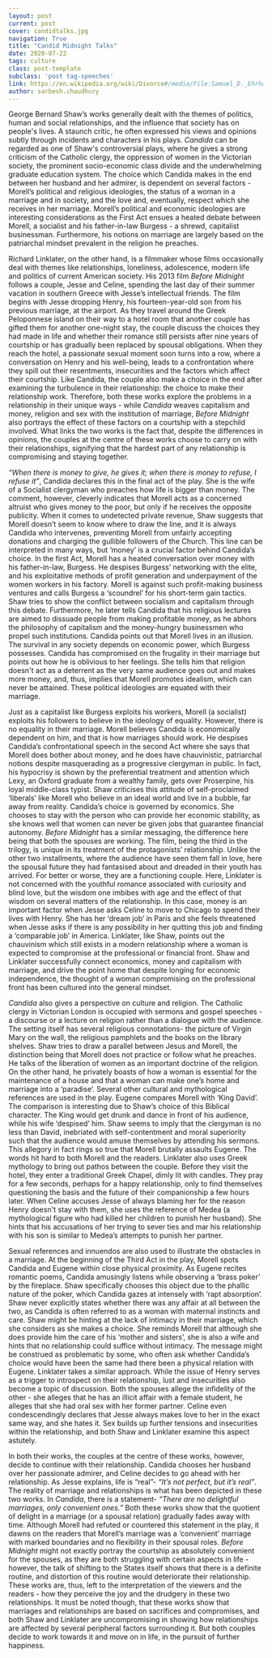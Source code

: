 ```yaml
---
layout: post
current: post
cover: candidtalks.jpg
navigation: True
title: "Candid Midnight Talks"
date: 2020-07-22
tags: culture
class: post-template
subclass: 'post tag-speeches'
link: https://en.wikipedia.org/wiki/Divorce#/media/File:Samuel_D._Ehrhart_-_An_International_High_Noon_Divorce_(1906).jpg
author: sarbesh.chaudhury
--- 
```

George Bernard Shaw’s works generally dealt with the themes of politics, human and social relationships, and the influence that society has on people's lives. A staunch critic, he often expressed his views and opinions subtly through incidents and characters in his plays. *Candida* can be regarded as one of Shaw's controversial plays, where he gives a strong criticism of the Catholic clergy, the oppression of women in the Victorian society, the prominent socio-economic class divide and the underwhelming graduate education system. The choice which Candida makes in the end between her husband and her admirer, is dependent on several factors - Morell’s political and religious ideologies, the status of a woman in a marriage and in society, and the love and, eventually, respect which she receives in her marriage. Morell’s political and economic ideologies are interesting considerations as the First Act ensues a heated debate between Morell, a socialist and his father-in-law Burgess - a shrewd, capitalist businessman. Furthermore, his notions on marriage are largely based on the patriarchal mindset prevalent in the religion he preaches.

Richard Linklater, on the other hand, is a filmmaker whose films occasionally deal with themes like relationships, loneliness, adolescence, modern life and politics of current American society. His 2013 film *Before Midnight* follows a couple, Jesse and Celine, spending the last day of their summer vacation in southern Greece with Jesse’s intellectual friends. The film begins with Jesse dropping Henry, his fourteen-year-old son from his previous marriage, at the airport. As they travel around the Greek Peloponnese island on their way to a hotel room that another couple has gifted them for another one-night stay, the couple discuss the choices they had made in life and whether their romance still persists after nine years of courtship or has gradually been replaced by spousal obligations. When they reach the hotel, a passionate sexual moment soon turns into a row, where a conversation on Henry and his well-being, leads to a confrontation where they spill out their resentments, insecurities and the factors which affect their courtship. Like Candida, the couple also make a choice in the end after examining the turbulence in their relationship: the choice to make their relationship work. Therefore, both these works explore the problems in a relationship in their unique ways - while *Candida* weaves capitalism and money, religion and sex with the institution of marriage, *Before Midnight* also portrays the effect of these factors on a courtship with a stepchild involved. What links the two works is the fact that, despite the differences in opinions, the couples at the centre of these works choose to carry on with their relationships, signifying that the hardest part of any relationship is compromising and staying together.

*“When there is money to give, he gives it; when there is money to refuse, I refuse it”*, Candida declares this in the final act of the play. She is the wife of a Socialist clergyman who preaches how life is bigger than money. The comment, however, cleverly indicates that Morell acts as a concerned altruist who gives money to the poor, but only if he receives the opposite publicity. When it comes to undetected private revenue, Shaw suggests that Morell doesn’t seem to know where to draw the line, and it is always Candida who intervenes, preventing Morell from unfairly accepting donations and charging the gullible followers of the Church. This line can be interpreted in many ways, but ‘money’ is a crucial factor behind Candida’s choice. In the first Act, Morell has a heated conversation over money with his father-in-law, Burgess. He despises Burgess’ networking with the elite, and his exploitative methods of profit generation and underpayment of the women workers in his factory. Morell is against such profit-making business ventures and calls Burgess a ‘scoundrel’ for his short-term gain tactics. Shaw tries to show the conflict between socialism and capitalism through this debate. Furthermore, he later tells Candida that his religious lectures are aimed to dissuade people from making profitable money, as he abhors the philosophy of capitalism and the money-hungry businessmen who propel such institutions. Candida points out that Morell lives in an illusion. The survival in any society depends on economic power, which Burgess possesses. Candida has compromised on the frugality in their marriage but points out how he is oblivious to her feelings. She tells him that religion doesn't act as a deterrent as the very same audience goes out and makes more money, and, thus, implies that Morell promotes idealism, which can never be attained. These political ideologies are equated with their marriage.

Just as a capitalist like Burgess exploits his workers, Morell (a socialist) exploits his followers to believe in the ideology of equality. However, there is no equality in their marriage. Morell believes Candida is economically dependent on him, and that is how marriages should work. He despises Candida’s confrontational speech in the second Act where she says that Morell does bother about money, and he does have chauvinistic, patriarchal notions despite masquerading as a progressive clergyman in public. In fact, his hypocrisy is shown by the preferential treatment and attention which Lexy, an Oxford graduate from a wealthy family, gets over Proserpine, his loyal middle-class typist. Shaw criticises this attitude of self-proclaimed ‘liberals’ like Morell who believe in an ideal world and live in a bubble, far away from reality. Candida’s choice is governed by economics. She chooses to stay with the person who can provide her economic stability, as she knows well that women can never be given jobs that guarantee financial autonomy. *Before Midnight* has a similar messaging, the difference here being that both the spouses are working. The film, being the third in the trilogy, is unique in its treatment of the protagonists’ relationship. Unlike the other two installments, where the audience have seen them fall in love, here the spousal future they had fantasised about and dreaded in their youth has arrived. For better or worse, they are a functioning couple. Here, Linklater is not concerned with the youthful romance associated with curiosity and blind love, but the wisdom one imbibes with age and the effect of that wisdom on several matters of the relationship. In this case, money is an important factor when Jesse asks Celine to move to Chicago to spend their lives with Henry. She has her ‘dream job’ in Paris and she feels threatened when Jesse asks if there is any possibility in her quitting this job and finding a ‘comparable job’ in America. Linklater, like Shaw, points out the chauvinism which still exists in a modern relationship where a woman is expected to compromise at the professional or financial front. Shaw and Linklater successfully connect economics, money and capitalism with marriage, and drive the point home that despite longing for economic independence, the thought of a woman compromising on the professional front has been cultured into the general mindset.

*Candida* also gives a perspective on culture and religion. The Catholic clergy in Victorian London is occupied with sermons and gospel speeches - a discourse or a lecture on religion rather than a dialogue with the audience. The setting itself has several religious connotations- the picture of Virgin Mary on the wall, the religious pamphlets and the books on the library shelves. Shaw tries to draw a parallel between Jesus and Morell, the distinction being that Morell does not practice or follow what he preaches. He talks of the liberation of women as an important doctrine of the religion. On the other hand, he privately boasts of how a woman is essential for the maintenance of a house and that a woman can make one’s home and marriage into a ‘paradise’. Several other cultural and mythological references are used in the play. Eugene compares Morell with ‘King David’. The comparison is interesting due to Shaw’s choice of this Biblical character. The King would get drunk and dance in front of his audience, while his wife ‘despised’ him. Shaw seems to imply that the clergyman is no less than David, inebriated with self-contentment and moral superiority such that the audience would amuse themselves by attending his sermons. This allegory in fact rings so true that Morell brutally assaults Eugene. The words hit hard to both Morell and the readers. Linklater also uses Greek mythology to bring out pathos between the couple. Before they visit the hotel, they enter a traditional Greek Chapel, dimly lit with candles. They pray for a few seconds, perhaps for a happy relationship, only to find themselves questioning the basis and the future of their companionship a few hours later. When Celine accuses Jesse of always blaming her for the reason Henry doesn't stay with them, she uses the reference of Medea (a mythological figure who had killed her children to punish her husband). She hints that his accusations of her trying to sever ties and mar his relationship with his son is similar to Medea’s attempts to punish her partner.

Sexual references and innuendos are also used to illustrate the obstacles in a marriage. At the beginning of the Third Act in the play, Morell spots Candida and Eugene within close physical proximity. As Eugene recites romantic poems, Candida amusingly listens while observing a ‘brass poker’ by the fireplace. Shaw specifically chooses this object due to the phallic nature of the poker, which Candida gazes at intensely with ‘rapt absorption’. Shaw never explicitly states whether there was any affair at all between the two, as Candida is often referred to as a woman with maternal instincts and care. Shaw might be hinting at the lack of intimacy in their marriage, which she considers as she makes a choice. She reminds Morell that although she does provide him the care of his ‘mother and sisters’, she is also a wife and hints that no relationship could suffice without intimacy. The message might be construed as problematic by some, who often ask whether Candida’s choice would have been the same had there been a physical relation with Eugene. Linklater takes a similar approach. While the issue of Henry serves as a trigger to introspect on their relationship, lust and insecurities also become a topic of discussion. Both the spouses allege the infidelity of the other - she alleges that he has an illicit affair with a female student, he alleges that she had oral sex with her former partner. Celine even condescendingly declares that Jesse always makes love to her in the exact same way, and she hates it. Sex builds up further tensions and insecurities within the relationship, and both Shaw and Linklater examine this aspect astutely.

In both their works, the couples at the centre of these works, however, decide to continue with their relationship. Candida chooses her husband over her passionate admirer, and Celine decides to go ahead with her relationship. As Jesse explains, life is “real”- *“It’s not perfect, but it’s real”*. The reality of marriage and relationships is what has been depicted in these two works. In *Candida*, there is a statement- *“There are no delightful marriages, only convenient ones.”* Both these works show that the quotient of delight in a marriage (or a spousal relation) gradually fades away with time. Although Morell had refuted or countered this statement in the play, it dawns on the readers that Morell’s marriage was a ‘convenient’ marriage with marked boundaries and no flexibility in their spousal roles. *Before Midnight* might not exactly portray the courtship as absolutely convenient for the spouses, as they are both struggling with certain aspects in life - however, the talk of shifting to the States itself shows that there is a definite routine, and distortion of this routine would deteriorate their relationship. These works are, thus, left to the interpretation of the viewers and the readers - how they perceive the joy and the drudgery in these two relationships. It must be noted though, that these works show that marriages and relationships are based on sacrifices and compromises, and both Shaw and Linklater are uncompromising in showing how relationships are affected by several peripheral factors surrounding it. But both couples decide to work towards it and move on in life, in the pursuit of further happiness.
